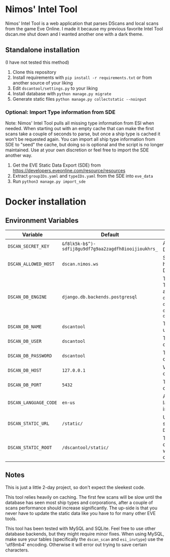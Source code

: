 # Nimos' Intel Tool

Nimos' Intel Tool is a web application that parses DScans and local scans from the game Eve Online.
I made it because my previous favorite Intel Tool dscan.me shut down and I wanted another one with a dark theme.

## Standalone installation

(I have not tested this method)

1. Clone this repository
2. Install requirements with `pip install -r requirements.txt` or from another source of your liking
3. Edit `dscantool/settings.py` to your liking
4. Install database with `python manage.py migrate`
5. Generate static files `python manage.py collectstatic --noinput`

### Optional: Import Type information from SDE

Note: Nimos' Intel Tool pulls all missing type information from ESI when needed. When starting out with an empty cache that can make the first scans take a couple of seconds to parse, but once a ship type is cached it won't be requested again. You can import all ship type information from SDE to "seed" the cache, but doing so is optional and the script is no longer maintained. Use at your own discretion or feel free to import the SDE another way.

1. Get the EVE Static Data Export (SDE) from https://developers.eveonline.com/resource/resources
2. Extract `groupIDs.yaml` and `typeIDs.yaml` from the SDE into `eve_data`
3. Run `python3 manage.py import_sde`

# Docker installation

## Environment Variables

| Variable            | Default                                            | Dscription |
|---------------------|----------------------------------------------------|------------|
|`DSCAN_SECRET_KEY`   |`&f8lk5k-b$^)-sdfij8gu9df7g9aa2zagdfh8iooijioukhrs_`|A secret key for a particular Django installation.|
|`DSCAN_ALLOWED_HOST` |`dscan.nimos.ws`                                    |String representing the host/domain name that this Django site can serve.|
|`DSCAN_DB_ENGINE`    |`django.db.backends.postgresql`                     |The database backend to use. The built-in database backends are: `django.db.backends.postgresql`, `django.db.backends.mysql`, `django.db.backends.sqlite3`, `django.db.backends.oracle`|
|`DSCAN_DB_NAME`      |`dscantool`                                         |The name of the database to use.|
|`DSCAN_DB_USER`      |`dscantool`                                         |The username to use when connecting to the database.|
|`DSCAN_DB_PASSWORD`  |`dscantool`                                         |The password to use when connecting to the database.|
|`DSCAN_DB_HOST`      |`127.0.0.1`                                         |Which host to use when connecting to the database.|
|`DSCAN_DB_PORT`      |`5432`                                              |The port to use when connecting to the database.|
|`DSCAN_LANGUAGE_CODE`|`en-us`                                             |A string representing the language code for this installation.|
|`DSCAN_STATIC_URL`   |`/static/`                                          |URL to use when referring to static files located in `DSCAN_STATIC_ROOT`.|
|`DSCAN_STATIC_ROOT`  |`/dscantool/static/`                                |The absolute path to the directory where collectstatic will collect static files for deployment.|

## Notes

This is just a little 2-day project, so don't expect the sleekest code.

This tool relies heavily on caching. The first few scans will be slow until the database has seen most ship types and corporations, after a couple of scans performance should increase significantly. The up-side is that you never have to update the static data like you have to for many other EVE tools.

This tool has been tested with MySQL and SQLite. Feel free to use other database backends, but they might require minor fixes. When using MySQL, make sure your tables (specifically the `dscan_scan` and `esi_invtype`) use the 'utf8mb4' encoding. Otherwise it will error out trying to save certain characters.
